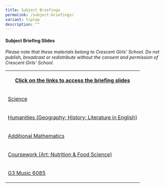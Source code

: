 ```yaml
---
title: Subject Briefings
permalink: /subject-briefings/
variant: tiptap
description: ""
---
```

<h4><strong>Subject Briefing Slides</strong></h4>
<p><em>Please note that these materials belong to Crescent Girls’ School. Do not publish, broadcast or redistribute without the consent and permission of Crescent Girls’ School.</em>
</p>
<table style="minWidth: 25px">
<colgroup>
<col>
</colgroup>
<tbody>
<tr>
<th rowspan="1" colspan="1">
<p><u>Click on the links to access the briefing slides</u>
</p>
</th>
</tr>
<tr>
<td rowspan="1" colspan="1">
<p><a href="/files/2025_Subject_Briefing_Science.pdf" rel="noopener noreferrer nofollow" target="_blank">Science</a>
</p>
</td>
</tr>
<tr>
<td rowspan="1" colspan="1">
<p><a href="/files/2025_Subject_Briefing_Humanities.pdf" rel="noopener nofollow" target="_blank">Humanities (Geography; History; Literature in English)</a>
</p>
</td>
</tr>
<tr>
<td rowspan="1" colspan="1">
<p><a href="/files/2025_Subject_Briefing_Additional_Mathematics.pdf" rel="noopener nofollow" target="_blank">Additional Mathematics</a>
</p>
</td>
</tr>
<tr>
<td rowspan="1" colspan="1">
<p><a href="/files/2025_Subject_Briefing_Art_and_NFS.pdf" rel="noopener noreferrer nofollow" target="_blank">Coursework (Art; Nutrition &amp; Food Science)</a>
</p>
</td>
</tr>
<tr>
<td rowspan="1" colspan="1">
<p><a href="/files/G3_Music_6085.pdf" rel="noopener nofollow" target="_blank">G3 Music 6085</a>
</p>
</td>
</tr>
</tbody>
</table>
<p></p>